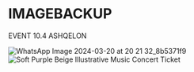 # IMAGEBACKUP

EVENT 10.4 ASHQELON

![WhatsApp Image 2024-03-20 at 20 21 32_8b5371f9](https://github.com/LEADBAIT/IMAGEBACKUP/assets/165073023/6da6410b-e907-4639-a58d-8bef3e4f28d4)
![Soft Purple Beige Illustrative Music Concert Ticket ](https://github.com/LEADBAIT/IMAGEBACKUP/assets/165073023/f89173a9-3207-4da8-bc0f-6c88a8868d28)
